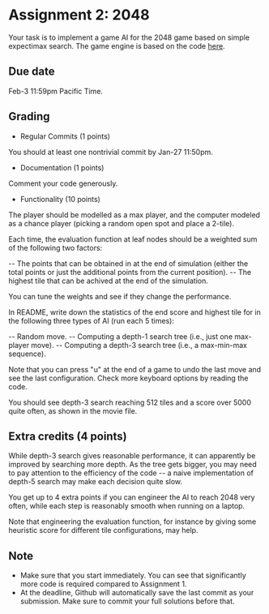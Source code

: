 Assignment 2: 2048
=========

Your task is to implement a game AI for the 2048 game based on simple expectimax search. The game engine is based on the code [here](https://gist.github.com/lewisjdeane/752eeba4635b479f8bb2). 

Due date
-----
Feb-3 11:59pm Pacific Time.

Grading
-----
- Regular Commits (1 points)

You should at least one nontrivial commit by Jan-27 11:50pm. 

- Documentation (1 points)

Comment your code generously. 

- Functionality (10 points)

The player should be modelled as a max player, and the computer modeled as a chance player (picking a random open spot and place a 2-tile). 

Each time, the evaluation function at leaf nodes should be a weighted sum of the following two factors: 

-- The points that can be obtained in at the end of simulation (either the total points or just the additional points from the current position). 
-- The highest tile that can be achived at the end of the simulation. 

You can tune the weights and see if they change the performance. 

In README, write down the statistics of the end score and highest tile for in the following three types of AI (run each 5 times): 

-- Random move. 
-- Computing a depth-1 search tree (i.e., just one max-player move). 
-- Computing a depth-3 search tree (i.e., a max-min-max sequence). 

Note that you can press "u" at the end of a game to undo the last move and see the last configuration. Check more keyboard options by reading the code. 

You should see depth-3 search reaching 512 tiles and a score over 5000 quite often, as shown in the movie file. 

Extra credits (4 points)
------
While depth-3 search gives reasonable performance, it can apparently be improved by searching more depth. As the tree gets bigger, you may need to pay attention to the efficiency of the code -- a naive implementation of depth-5 search may make each decision quite slow. 

You get up to 4 extra points if you can engineer the AI to reach 2048 very often, while each step is reasonably smooth when running on a laptop. 

Note that engineering the evaluation function, for instance by giving some heuristic score for different tile configurations, may help. 

Note
------
- Make sure that you start immediately. You can see that significantly more code is required compared to Assignment 1. 
- At the deadline, Github will automatically save the last commit as your submission. Make sure to commit your full solutions before that. 
